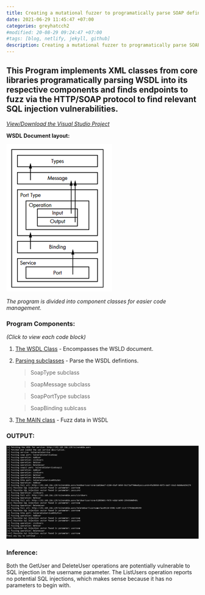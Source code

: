 ```yaml
---
title: Creating a mutational fuzzer to programatically parse SOAP definitions and fuzz SOAP endpoints for possible sqli errors.
date: 2021-06-29 11:45:47 +07:00
categories: greyhatcch2
#modified: 20-08-29 09:24:47 +07:00
#tags: [blog, netlify, jekyll, github]
description: Creating a mutational fuzzer to programatically parse SOAP definitions and fuzz SOAP endpoints for possible sqli errors.
---
```




## This Program implements XML classes from core libraries programatically parsing WSDL into its respective components and finds endpoints to fuzz via the HTTP/SOAP protocol to find relevant SQL injection vulnerabilities.

_[View/Download the Visual Studio Project](https://github.com/m3rcer/m3rcer.github.io/master/_posts/coding/csharp/greyhatc/Ch3/vs)_

__WSDL Document layout:__

![Image](https://raw.githubusercontent.com/m3rcer/m3rcer.github.io/master/_posts/coding/csharp/greyhatc/Ch3/wsdl_layout.png)

_The program is divided into component classes for easier code management_.

### Program Components:

_(Click to view each code block)_

1. [The WSDL Class](wsdl.md) - Encompasses the WSLD document.

2. [Parsing subclasses](parse.md) - Parse the WSDL defintions.
   >SoapType subclass
   
   >SoapMessage subclass
   
   >SoapPortType subclass
   
   >SoapBinding sublcass 

3. [The MAIN class](main.md) - Fuzz data in WSDL

### OUTPUT:

![Image](https://raw.githubusercontent.com/m3rcer/m3rcer.github.io/master/_posts/coding/csharp/greyhatc/Ch3/output.png)

### Inference:

Both the GetUser and DeleteUser operations are potentially vulnerable to SQL injection in the username parameter.
The ListUsers operation reports no potential SQL injections, which makes sense because it has no parameters to begin with.

